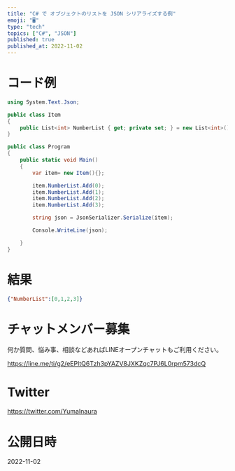 ```yaml
---
title: "C# で オブジェクトのリストを JSON シリアライズする例"
emoji: "🖥"
type: "tech"
topics: ["C#", "JSON"]
published: true
published_at: 2022-11-02
---
```


# コード例

```c#
using System.Text.Json;

public class Item
{
    public List<int> NumberList { get; private set; } = new List<int>();
}

public class Program
{
    public static void Main()
    {
        var item= new Item(){};

        item.NumberList.Add(0);
        item.NumberList.Add(1);
        item.NumberList.Add(2);
        item.NumberList.Add(3);

        string json = JsonSerializer.Serialize(item);

        Console.WriteLine(json);

    }
}
```

# 結果

```json
{"NumberList":[0,1,2,3]}
```


# チャットメンバー募集


何か質問、悩み事、相談などあればLINEオープンチャットもご利用ください。

https://line.me/ti/g2/eEPltQ6Tzh3pYAZV8JXKZqc7PJ6L0rpm573dcQ


# Twitter

https://twitter.com/YumaInaura


# 公開日時

2022-11-02
